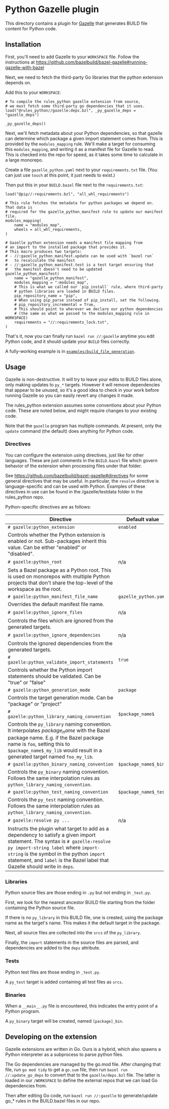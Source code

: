 # Python Gazelle plugin

This directory contains a plugin for
[Gazelle](https://github.com/bazelbuild/bazel-gazelle)
that generates BUILD file content for Python code.

## Installation

First, you'll need to add Gazelle to your `WORKSPACE` file.
Follow the instructions at https://github.com/bazelbuild/bazel-gazelle#running-gazelle-with-bazel

Next, we need to fetch the third-party Go libraries that the python extension
depends on.

Add this to your `WORKSPACE`:

```starlark
# To compile the rules_python gazelle extension from source,
# we must fetch some third-party go dependencies that it uses.
load("@rules_python//gazelle:deps.bzl", _py_gazelle_deps = "gazelle_deps")

_py_gazelle_deps()
```

Next, we'll fetch metadata about your Python dependencies, so that gazelle can
determine which package a given import statement comes from. This is provided
by the `modules_mapping` rule. We'll make a target for consuming this
`modules_mapping`, and writing it as a manifest file for Gazelle to read.
This is checked into the repo for speed, as it takes some time to calculate
in a large monorepo.

Create a file `gazelle_python.yaml` next to your `requirements.txt`
file. (You can just use `touch` at this point, it just needs to exist.)

Then put this in your `BUILD.bazel` file next to the `requirements.txt`:

```starlark
load("@pip//:requirements.bzl", "all_whl_requirements")

# This rule fetches the metadata for python packages we depend on. That data is
# required for the gazelle_python_manifest rule to update our manifest file.
modules_mapping(
    name = "modules_map",
    wheels = all_whl_requirements,
)

# Gazelle python extension needs a manifest file mapping from
# an import to the installed package that provides it.
# This macro produces two targets:
# - //:gazelle_python_manifest.update can be used with `bazel run`
#   to recalculate the manifest
# - //:gazelle_python_manifest.test is a test target ensuring that
#   the manifest doesn't need to be updated
gazelle_python_manifest(
    name = "gazelle_python_manifest",
    modules_mapping = ":modules_map",
    # This is what we called our `pip_install` rule, where third-party
    # python libraries are loaded in BUILD files.
    pip_repository_name = "pip",
    # When using pip_parse instead of pip_install, set the following.
    # pip_repository_incremental = True,
    # This should point to wherever we declare our python dependencies
    # (the same as what we passed to the modules_mapping rule in WORKSPACE)
    requirements = "//:requirements_lock.txt",
)
```

That's it, now you can finally run `bazel run //:gazelle` anytime
you edit Python code, and it should update your `BUILD` files correctly.

A fully-working example is in [`examples/build_file_generation`](examples/build_file_generation).

## Usage

Gazelle is non-destructive.
It will try to leave your edits to BUILD files alone, only making updates to `py_*` targets.
However it will remove dependencies that appear to be unused, so it's a
good idea to check in your work before running Gazelle so you can easily
revert any changes it made.

The rules_python extension assumes some conventions about your Python code.
These are noted below, and might require changes to your existing code.

Note that the `gazelle` program has multiple commands. At present, only the `update` command (the default) does anything for Python code.

### Directives

You can configure the extension using directives, just like for other
languages. These are just comments in the `BUILD.bazel` file which
govern behavior of the extension when processing files under that
folder.

See https://github.com/bazelbuild/bazel-gazelle#directives
for some general directives that may be useful.
In particular, the `resolve` directive is language-specific
and can be used with Python.
Examples of these directives in use can be found in the
/gazelle/testdata folder in the rules_python repo.

Python-specific directives are as follows:

| **Directive**                        | **Default value** |
|--------------------------------------|-------------------|
| `# gazelle:python_extension`         |   `enabled`       |
| Controls whether the Python extension is enabled or not. Sub-packages inherit this value. Can be either "enabled" or "disabled". | |
| `# gazelle:python_root`              |    n/a            |
| Sets a Bazel package as a Python root. This is used on monorepos with multiple Python projects that don't share the top-level of the workspace as the root. | |
| `# gazelle:python_manifest_file_name`| `gazelle_python.yaml` |
| Overrides the default manifest file name. | |
| `# gazelle:python_ignore_files`      |     n/a           |
| Controls the files which are ignored from the generated targets. | |
| `# gazelle:python_ignore_dependencies`|    n/a           |
| Controls the ignored dependencies from the generated targets. | |
| `# gazelle:python_validate_import_statements`| `true` |
| Controls whether the Python import statements should be validated. Can be "true" or "false" | |
| `# gazelle:python_generation_mode`| `package` |
| Controls the target generation mode. Can be "package" or "project" | |
| `# gazelle:python_library_naming_convention`| `$package_name$` |
| Controls the `py_library` naming convention. It interpolates $package_name$ with the Bazel package name. E.g. if the Bazel package name is `foo`, setting this to `$package_name$_my_lib` would result in a generated target named `foo_my_lib`. | |
| `# gazelle:python_binary_naming_convention` | `$package_name$_bin` |
| Controls the `py_binary` naming convention. Follows the same interpolation rules as `python_library_naming_convention`. | |
| `# gazelle:python_test_naming_convention` | `$package_name$_test` |
| Controls the `py_test` naming convention. Follows the same interpolation rules as `python_library_naming_convention`. | |
| `# gazelle:resolve py ...` | n/a |
| Instructs the plugin what target to add as a dependency to satisfy a given import statement. The syntax is `# gazelle:resolve py import-string label` where `import-string` is the symbol in the python `import` statement, and `label` is the Bazel label that Gazelle should write in `deps`. | |

### Libraries

Python source files are those ending in `.py` but not ending in `_test.py`.

First, we look for the nearest ancestor BUILD file starting from the folder
containing the Python source file.

If there is no `py_library` in this BUILD file, one is created, using the
package name as the target's name. This makes it the default target in the
package.

Next, all source files are collected into the `srcs` of the `py_library`.

Finally, the `import` statements in the source files are parsed, and
dependencies are added to the `deps` attribute.

### Tests

Python test files are those ending in `_test.py`.

A `py_test` target is added containing all test files as `srcs`.

### Binaries

When a `__main__.py` file is encountered, this indicates the entry point
of a Python program.

A `py_binary` target will be created, named `[package]_bin`.

## Developing on the extension

Gazelle extensions are written in Go. Ours is a hybrid, which also spawns
a Python interpreter as a subprocess to parse python files.

The Go dependencies are managed by the go.mod file.
After changing that file, run `go mod tidy` to get a `go.sum` file,
then run `bazel run //:update_go_deps` to convert that to the `gazelle/deps.bzl` file.
The latter is loaded in our `/WORKSPACE` to define the external repos
that we can load Go dependencies from.

Then after editing Go code, run `bazel run //:gazelle` to generate/update
go_* rules in the BUILD.bazel files in our repo.
